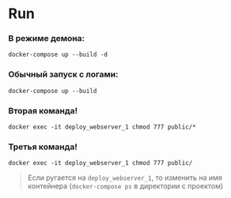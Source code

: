 # Run

### В режиме демона:
`docker-compose up --build -d`

### Обычный запуск с логами:
`docker-compose up --build`

### Вторая команда! 
`docker exec -it deploy_webserver_1 chmod 777 public/*`

### Третья команда!
`docker exec -it deploy_webserver_1 chmod 777 public/`

> Если ругается на `deploy_webserver_1`, то изменить на имя контейнера (`docker-compose ps` в директории с проектом)
